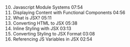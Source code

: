 10. Javascript Module Systems  07:54
11. Displaying Content with Functional Components  04:56
14. What is JSX?  05:11
15. Converting HTML to JSX  05:38
16. Inline Styling with JSX  03:13
17. Converting Styling to JSX Format  03:08
19. Referencing JS Variables in JSX  02:54